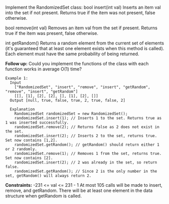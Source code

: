 Implement the RandomizedSet class:
  bool insert(int val) 
    Inserts an item val into the set if not present. 
    Returns true if the item was not present, false otherwise.
  
  bool remove(int val) 
    Removes an item val from the set if present. Returns true if the item was present, false otherwise.
  
  int getRandom() 
    Returns a random element from the current set of elements (it's guaranteed that at least one element exists when this method is called). Each element must have the same probability of being returned.

**Follow up:** 
  Could you implement the functions of the class with each function works in average O(1) time?

 
```
Example 1:
  Input
    ["RandomizedSet", "insert", "remove", "insert", "getRandom", "remove", "insert", "getRandom"]
    [[], [1], [2], [2], [], [1], [2], []]
  Output [null, true, false, true, 2, true, false, 2]

  Explanation
    RandomizedSet randomizedSet = new RandomizedSet();
    randomizedSet.insert(1); // Inserts 1 to the set. Returns true as 1 was inserted successfully.
    randomizedSet.remove(2); // Returns false as 2 does not exist in the set.
    randomizedSet.insert(2); // Inserts 2 to the set, returns true. Set now contains [1,2].
    randomizedSet.getRandom(); // getRandom() should return either 1 or 2 randomly.
    randomizedSet.remove(1); // Removes 1 from the set, returns true. Set now contains [2].
    randomizedSet.insert(2); // 2 was already in the set, so return false.
    randomizedSet.getRandom(); // Since 2 is the only number in the set, getRandom() will always return 2.
```  

**Constraints:**
  -231 <= val <= 231 - 1
  At most 105 calls will be made to insert, remove, and getRandom.
  There will be at least one element in the data structure when getRandom is called.
